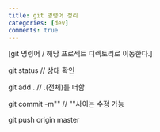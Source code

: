 ```yaml
---
title: git 명령어 정리
categories: [dev]
comments: true
---
```


[git 명령어 / 해당 프로젝트 디렉토리로 이동한다.]

git status // 상태 확인

git add . // .(전체)를 더함

git commit -m"" // ""사이는 수정 가능

git push origin master 